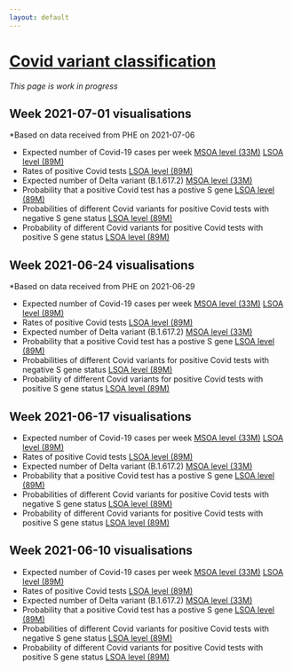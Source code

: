 ```yaml
---
layout: default
---
```


# [Covid variant classification](index-variant-classification)

*This page is work in progress*

## Week 2021-07-01 visualisations
*Based on data received from PHE on 2021-07-06

- Expected number of Covid-19 cases per week  [MSOA level (33M)](https://gws-access.jasmin.ac.uk/public/covid19/maps_week_2021-07-01/ECases-inla-2021-07-01_msoa.html) [LSOA level (89M)](https://gws-access.jasmin.ac.uk/public/covid19/maps_week_2021-07-01/ECases-inla-2021-07-01.html)
- Rates of positive Covid tests [LSOA level (89M)](https://gws-access.jasmin.ac.uk/public/covid19/maps_week_2021-07-01/CovidRates-inla-2021-07-01.html)
- Expected number of Delta variant (B.1.617.2) [MSOA level (33M)](https://gws-access.jasmin.ac.uk/public/covid19/maps_week_2021-07-01/EB.1.617.2-inla-2021-07-01_msoa.html)
- Probability that a positive Covid test has a postive S gene [LSOA level (89M)](https://gws-access.jasmin.ac.uk/public/covid19/maps_week_2021-07-01/PSplus-inla-2021-07-01.html)
- Probabilities of different Covid variants for positive Covid tests with negative S gene status [LSOA level (89M)](https://gws-access.jasmin.ac.uk/public/covid19/maps_week_2021-07-01/PVgivenSminus-inla-2021-07-01.html)
- Probability of different Covid variants for positive Covid tests with positive S gene status [LSOA level (89M)](https://gws-access.jasmin.ac.uk/public/covid19/maps_week_2021-07-01/PVgivenSplus-inla-2021-07-01.html)

## Week 2021-06-24 visualisations
*Based on data received from PHE on 2021-06-29

- Expected number of Covid-19 cases per week  [MSOA level (33M)](https://gws-access.jasmin.ac.uk/public/covid19/maps_week_2021-06-24/ECases-inla-2021-06-24_msoa.html) [LSOA level (89M)](https://gws-access.jasmin.ac.uk/public/covid19/maps_week_2021-06-24/ECases-inla-2021-06-24.html)
- Rates of positive Covid tests [LSOA level (89M)](https://gws-access.jasmin.ac.uk/public/covid19/maps_week_2021-06-24/CovidRates-inla-2021-06-24.html)
- Expected number of Delta variant (B.1.617.2) [MSOA level (33M)](https://gws-access.jasmin.ac.uk/public/covid19/maps_week_2021-06-24/EB.1.617.2-inla-2021-06-24_msoa.html)
- Probability that a positive Covid test has a postive S gene [LSOA level (89M)](https://gws-access.jasmin.ac.uk/public/covid19/maps_week_2021-06-24/PSplus-inla-2021-06-24.html)
- Probabilities of different Covid variants for positive Covid tests with negative S gene status [LSOA level (89M)](https://gws-access.jasmin.ac.uk/public/covid19/maps_week_2021-06-24/PVgivenSminus-inla-2021-06-24.html)
- Probability of different Covid variants for positive Covid tests with positive S gene status [LSOA level (89M)](https://gws-access.jasmin.ac.uk/public/covid19/maps_week_2021-06-24/PVgivenSplus-inla-2021-06-24.html)

## Week 2021-06-17 visualisations

- Expected number of Covid-19 cases per week  [MSOA level (33M)](https://gws-access.jasmin.ac.uk/public/covid19/maps_week_2021-06-17/ECases-inla-2021-06-17_msoa.html) [LSOA level (89M)](https://gws-access.jasmin.ac.uk/public/covid19/maps_week_2021-06-17/ECases-inla-2021-06-17.html)
- Rates of positive Covid tests [LSOA level (89M)](https://gws-access.jasmin.ac.uk/public/covid19/maps_week_2021-06-17/CovidRates-inla-2021-06-17.html)
- Expected number of Delta variant (B.1.617.2) [MSOA level (33M)](https://gws-access.jasmin.ac.uk/public/covid19/maps_week_2021-06-17/EB.1.617.2-inla-2021-06-17_msoa.html)
- Probability that a positive Covid test has a postive S gene [LSOA level (89M)](https://gws-access.jasmin.ac.uk/public/covid19/maps_week_2021-06-17/PSplus-inla-2021-06-17.html)
- Probabilities of different Covid variants for positive Covid tests with negative S gene status [LSOA level (89M)](https://gws-access.jasmin.ac.uk/public/covid19/maps_week_2021-06-17/PVgivenSminus-inla-2021-06-17.html)
- Probability of different Covid variants for positive Covid tests with positive S gene status [LSOA level (89M)](https://gws-access.jasmin.ac.uk/public/covid19/maps_week_2021-06-17/PVgivenSplus-inla-2021-06-17.html)


## Week 2021-06-10 visualisations

- Expected number of Covid-19 cases per week  [MSOA level (33M)](https://gws-access.jasmin.ac.uk/public/covid19/maps_week_2021-06-10/ECases-inla-2021-06-10_msoa.html) [LSOA level (89M)](https://gws-access.jasmin.ac.uk/public/covid19/maps_week_2021-06-10/ECases-inla-2021-06-10.html)
- Rates of positive Covid tests [LSOA level (89M)](https://gws-access.jasmin.ac.uk/public/covid19/maps_week_2021-06-10/CovidRates-inla-2021-06-10.html)
- Expected number of Delta variant (B.1.617.2) [MSOA level (33M)](https://gws-access.jasmin.ac.uk/public/covid19/maps_week_2021-06-10/EB.1.617.2-inla-2021-06-10_msoa.html)
- Probability that a positive Covid test has a postive S gene [LSOA level (89M)](https://gws-access.jasmin.ac.uk/public/covid19/maps_week_2021-06-10/PSplus-inla-2021-06-10.html)
- Probabilities of different Covid variants for positive Covid tests with negative S gene status [LSOA level (89M)](https://gws-access.jasmin.ac.uk/public/covid19/maps_week_2021-06-10/PVgivenSminus-inla-2021-06-10.html)
- Probability of different Covid variants for positive Covid tests with positive S gene status [LSOA level (89M)](https://gws-access.jasmin.ac.uk/public/covid19/maps_week_2021-06-10/PVgivenSplus-inla-2021-06-10.html)
